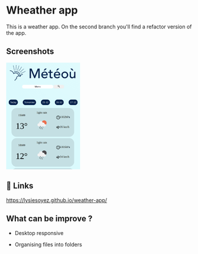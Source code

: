 
# Wheather app

This is a weather app. On the second branch you'll find a refactor version of the app.

## Screenshots

<img src="./assets/meteou.png" alt="drawing" width="200"/>


## 🔗 Links
https://lysiesoyez.github.io/weather-app/


## What can be improve ?

- Desktop responsive

- Organising files into folders

